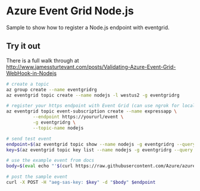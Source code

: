 # Azure Event Grid Node.js

Sample to show how to register a Node.js endpoint with eventgrid.

## Try it out
There is a full walk through at http://www.jamessturtevant.com/posts/Validating-Azure-Event-Grid-WebHook-in-Nodejs


```bash
# create a topic
az group create --name eventgridrg
az eventgrid topic create --name nodejs -l westus2 -g eventgridrg

# register your https endpoint with Event Grid (can use ngrok for local testing)
az eventgrid topic event-subscription create --name expressapp \
          --endpoint https://yoururl/event \
          -g eventgridrg \
          --topic-name nodejs

# send test event
endpoint=$(az eventgrid topic show --name nodejs -g eventgridrg --query "endpoint" --output tsv)
key=$(az eventgrid topic key list --name nodejs -g eventgridrg --query "key1" --output tsv)

# use the example event from docs 
body=$(eval echo "'$(curl https://raw.githubusercontent.com/Azure/azure-docs-json-samples/master/event-grid/customevent.json)'")

# post the sample event
curl -X POST -H "aeg-sas-key: $key" -d "$body" $endpoint
```